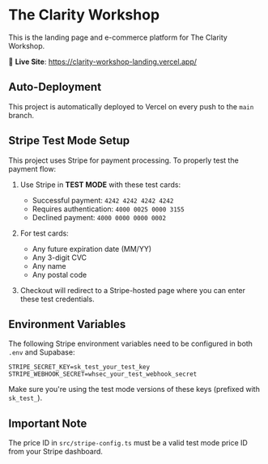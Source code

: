 # The Clarity Workshop

This is the landing page and e-commerce platform for The Clarity Workshop.

🚀 **Live Site**: https://clarity-workshop-landing.vercel.app/

## Auto-Deployment

This project is automatically deployed to Vercel on every push to the `main` branch.

## Stripe Test Mode Setup

This project uses Stripe for payment processing. To properly test the payment flow:

1. Use Stripe in **TEST MODE** with these test cards:
   - Successful payment: `4242 4242 4242 4242`
   - Requires authentication: `4000 0025 0000 3155`
   - Declined payment: `4000 0000 0000 0002`

2. For test cards:
   - Any future expiration date (MM/YY)
   - Any 3-digit CVC
   - Any name
   - Any postal code

3. Checkout will redirect to a Stripe-hosted page where you can enter these test credentials.

## Environment Variables

The following Stripe environment variables need to be configured in both `.env` and Supabase:

```
STRIPE_SECRET_KEY=sk_test_your_test_key
STRIPE_WEBHOOK_SECRET=whsec_your_test_webhook_secret
```

Make sure you're using the test mode versions of these keys (prefixed with `sk_test_`).

## Important Note

The price ID in `src/stripe-config.ts` must be a valid test mode price ID from your Stripe dashboard.